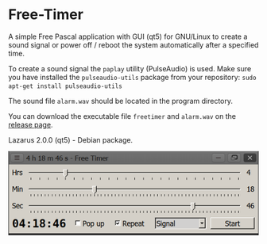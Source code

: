 # Free-Timer
A simple Free Pascal application with GUI (qt5) for GNU/Linux to create a sound signal or power off / reboot the system automatically after a specified time.

To create a sound signal the `paplay` utility (PulseAudio) is used. Make sure you have installed the `pulseaudio-utils` package from your repository:
`sudo apt-get install pulseaudio-utils`

The sound file `alarm.wav` should be located in the program directory.

You can download the executable file `freetimer` and `alarm.wav` on the [release page](https://github.com/ap13ski/Free-Timer/releases/tag/main). 

Lazarus 2.0.0 (qt5) - Debian package.

![Screenshot](timer.png)
